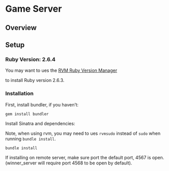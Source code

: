 # Game Server

## Overview

## Setup

### Ruby Version: 2.6.4

You may want to ues the [RVM Ruby Version Manager](https://rvm.io/rvm/install)

to install Ruby version 2.6.3.

### Installation

First, install bundler, if you haven’t:

```
gem install bundler
```

Install Sinatra and dependencies:

Note, when using rvm, you may need to ues `rvmsudo` instead of `sudo`
when running `bundle install`.

```
bundle install
```

If installing on remote server, make sure port the default port, 4567 is open.
(winner_server will require port 4568 to be open by default).
